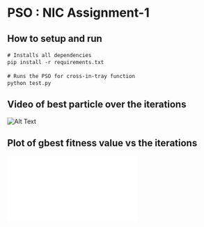 # PSO : NIC Assignment-1

## How to setup and run
```
# Installs all dependencies
pip install -r requirements.txt

# Runs the PSO for cross-in-tray function
python test.py
```

## Video of best particle over the iterations
![Alt Text](video.gif)

## Plot of gbest fitness value vs the iterations
![Alt Text](plot.pdf)

